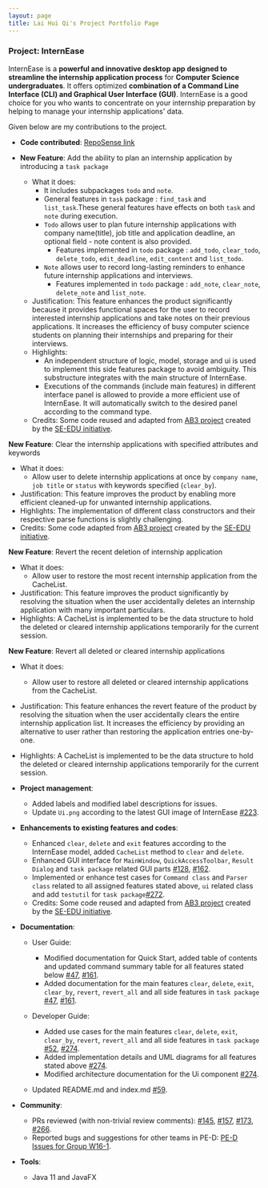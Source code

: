 ```yaml
---
layout: page
title: Lai Hui Qi's Project Portfolio Page
---
```


### Project: InternEase

InternEase is a **powerful and innovative desktop app designed to streamline the internship application process** for **Computer Science undergraduates**. It offers optimized **combination of a Command Line Interface (CLI) and Graphical User Interface (GUI)**. InternEase is a good choice for you who wants to concentrate on your internship preparation by helping to manage your internship applications' data.

Given below are my contributions to the project.

* **Code contributed**: [RepoSense link](https://nus-cs2103-ay2223s2.github.io/tp-dashboard/?search=laihuiqi&breakdown=true&sort=groupTitle&sortWithin=title&since=2023-02-17&timeframe=commit&mergegroup=&groupSelect=groupByRepos&checkedFileTypes=docs~functional-code~test-code~other)

* **New Feature**: Add the ability to plan an internship application by introducing a `task package`
  * What it does: 
    * It includes subpackages `todo` and `note`.
    * General features in `task` package : `find_task` and `list_task`.These general features have effects on both `task` and `note` during execution.
    * `Todo` allows user to plan future internship applications with company name(title), job title and application deadline, an optional field - note content is also provided.
      * Features implemented in `todo` package : `add_todo`, `clear_todo`, `delete_todo`, `edit_deadline`, `edit_content` and `list_todo`.
    * `Note` allows user to record long-lasting reminders to enhance future internship applications and interviews.
      * Features implemented in `todo` package : `add_note`, `clear_note`, `delete_note` and `list_note`.
  * Justification: This feature enhances the product significantly because it provides functional spaces for the user to record interested internship applications and take notes on their previous applications. It increases the efficiency of busy computer science students on planning their internships and preparing for their interviews.
  * Highlights: 
    * An independent structure of logic, model, storage and ui is used to implement this side features package to avoid ambiguity. This substructure integrates with the main structure of InternEase. 
    * Executions of the commands (include main features) in different interface panel is allowed to provide a more efficient use of InternEase. It will automatically switch to the desired panel according to the command type.
  * Credits: Some code reused and adapted from [AB3 project](https://github.com/nus-cs2103-AY2223S2/tp) created by the [SE-EDU initiative](https://se-education.org/).

**New Feature**: Clear the internship applications with specified attributes and keywords
* What it does:
  * Allow user to delete internship applications at once by `company name`, `job title` or `status` with keywords specified (`clear_by`).
* Justification: This feature improves the product by enabling more efficient cleaned-up for unwanted internship applications. 
* Highlights: The implementation of different class constructors and their respective parse functions is slightly challenging.
* Credits: Some code adapted from [AB3 project](https://github.com/nus-cs2103-AY2223S2/tp) created by the [SE-EDU initiative](https://se-education.org/).

**New Feature**: Revert the recent deletion of internship application
* What it does:
  * Allow user to restore the most recent internship application from the CacheList.
* Justification: This feature improves the product significantly by resolving the situation when the user accidentally deletes an internship application with many important particulars.
* Highlights: A CacheList is implemented to be the data structure to hold the deleted or cleared internship applications temporarily for the current session.

**New Feature**: Revert all deleted or cleared internship applications 
* What it does:
  * Allow user to restore all deleted or cleared internship applications from the CacheList.
* Justification: This feature enhances the revert feature of the product by resolving the situation when the user accidentally clears the entire internship application list. It increases the efficiency by providing an alternative to user rather than restoring the application entries one-by-one.
* Highlights: A CacheList is implemented to be the data structure to hold the deleted or cleared internship applications temporarily for the current session.


* **Project management**:
  * Added labels and modified label descriptions for issues.
  * Update `Ui.png` according to the latest GUI image of InternEase [\#223](https://github.com/AY2223S2-CS2103T-W15-4/tp/pull/223).

* **Enhancements to existing features and codes**:
  * Enhanced `clear`, `delete` and `exit` features according to the InternEase model, added `CacheList` method to `clear` and `delete`.
  * Enhanced GUI interface for `MainWindow`, `QuickAccessToolbar`, `Result Dialog` and `task package` related GUI parts [\#128](https://github.com/AY2223S2-CS2103T-W15-4/tp/issues/128), [\#162](https://github.com/AY2223S2-CS2103T-W15-4/tp/issues/162).
  * Implemented or enhance test cases for `Command class` and `Parser class` related to all assigned features stated above, `ui` related class and add `testutil` for `task package`[\#272](https://github.com/AY2223S2-CS2103T-W15-4/tp/issues/272).
  * Credits: Some code reused and adapted from [AB3 project](https://github.com/nus-cs2103-AY2223S2/tp) created by the [SE-EDU initiative](https://se-education.org/).


* **Documentation**:
  * User Guide:
    * Modified documentation for Quick Start, added table of contents and updated command summary table for all features stated below [\#47](https://github.com/AY2223S2-CS2103T-W15-4/tp/issues/47), [\#161](https://github.com/AY2223S2-CS2103T-W15-4/tp/issues/161).
    * Added documentation for the main features `clear`, `delete`, `exit`, `clear_by`, `revert`, `revert_all` and all side features in `task package` [\#47](https://github.com/AY2223S2-CS2103T-W15-4/tp/issues/47), [\#161](https://github.com/AY2223S2-CS2103T-W15-4/tp/issues/161).
    
  * Developer Guide:
    * Added use cases for the main features `clear`, `delete`, `exit`, `clear_by`, `revert`, `revert_all` and all side features in `task package`  [\#52](https://github.com/AY2223S2-CS2103T-W15-4/tp/issues/52), [\#274](https://github.com/AY2223S2-CS2103T-W15-4/tp/issues/274).
    * Added implementation details and UML diagrams for all features stated above [\#274](https://github.com/AY2223S2-CS2103T-W15-4/tp/issues/274).
    * Modified architecture documentation for the Ui component [\#274](https://github.com/AY2223S2-CS2103T-W15-4/tp/issues/274).
    
  * Updated README.md and index.md [\#59](https://github.com/AY2223S2-CS2103T-W15-4/tp/issues/59).

* **Community**:
  * PRs reviewed (with non-trivial review comments): [\#145](https://github.com/AY2223S2-CS2103T-W15-4/tp/pull/145), [\#157](https://github.com/AY2223S2-CS2103T-W15-4/tp/pull/157), [\#173](https://github.com/AY2223S2-CS2103T-W15-4/tp/pull/173), [\#266](https://github.com/AY2223S2-CS2103T-W15-4/tp/pull/266).
  * Reported bugs and suggestions for other teams in PE-D: [PE-D Issues for Group W16-1](https://github.com/laihuiqi/ped/issues).

* **Tools**:
  * Java 11 and JavaFX
